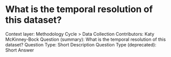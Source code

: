 # What is the temporal resolution of this dataset?

Context layer: Methodology Cycle > Data Collection
Contributors: Katy McKinney-Bock
Question (summary): What is the temporal resolution of this dataset?
Question Type: Short Description
Question Type (deprecated): Short Answer